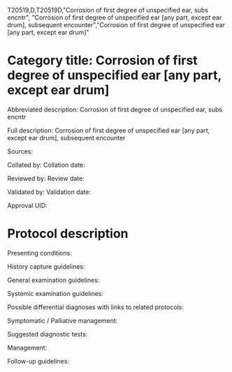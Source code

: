 T20519,D,T20519D,"Corrosion of first degree of unspecified ear, subs encntr", "Corrosion of first degree of unspecified ear [any part, except ear drum], subsequent encounter","Corrosion of first degree of unspecified ear [any part, except ear drum]"
# Category title: Corrosion of first degree of unspecified ear [any part, except ear drum]

Abbreviated description: Corrosion of first degree of unspecified ear, subs encntr

Full description: Corrosion of first degree of unspecified ear [any part, except ear drum], subsequent encounter

Sources:

Collated by:
Collation date:

Reviewed by:
Review date:

Validated by:
Validation date:

Approval UID:

# Protocol description

Presenting conditions:

History capture guidelines:

General examination guidelines:

Systemic examination guidelines:

Possible differential diagnoses with links to related protocols:

Symptomatic / Palliative management:

Suggested diagnostic tests:

Management:

Follow-up guidelines:

